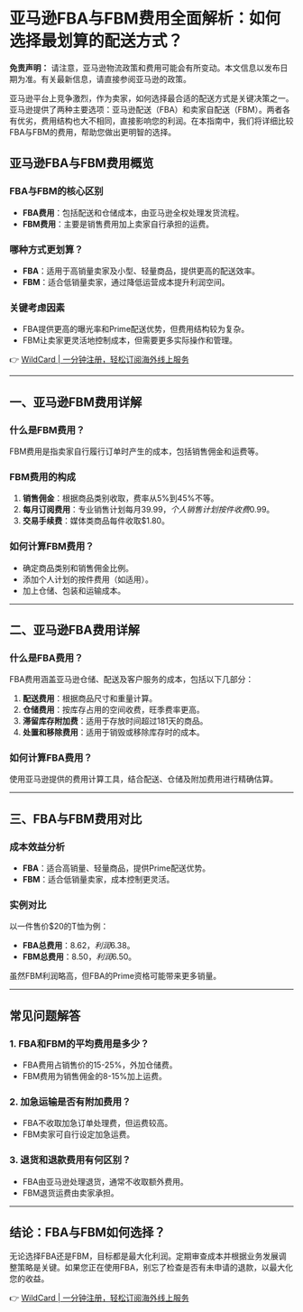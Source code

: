 # 亚马逊FBA与FBM费用全面解析：如何选择最划算的配送方式？

**免责声明：** 请注意，亚马逊物流政策和费用可能会有所变动。本文信息以发布日期为准。有关最新信息，请直接参阅亚马逊的政策。

亚马逊平台上竞争激烈，作为卖家，如何选择最合适的配送方式是关键决策之一。亚马逊提供了两种主要选项：亚马逊配送（FBA）和卖家自配送（FBM）。两者各有优劣，费用结构也大不相同，直接影响您的利润。在本指南中，我们将详细比较FBA与FBM的费用，帮助您做出更明智的选择。

## 亚马逊FBA与FBM费用概览

### FBA与FBM的核心区别
- **FBA费用**：包括配送和仓储成本，由亚马逊全权处理发货流程。
- **FBM费用**：主要是销售费用加上卖家自行承担的运费。

### 哪种方式更划算？
- **FBA**：适用于高销量卖家及小型、轻量商品，提供更高的配送效率。
- **FBM**：适合低销量卖家，通过降低运营成本提升利润空间。

### 关键考虑因素
- FBA提供更高的曝光率和Prime配送优势，但费用结构较为复杂。
- FBM让卖家更灵活地控制成本，但需要更多实际操作和管理。

👉 [WildCard | 一分钟注册，轻松订阅海外线上服务](https://bbtdd.com/WildCard)

---

## 一、亚马逊FBM费用详解

### 什么是FBM费用？
FBM费用是指卖家自行履行订单时产生的成本，包括销售佣金和运费等。

### FBM费用的构成
1. **销售佣金**：根据商品类别收取，费率从5%到45%不等。
2. **每月订阅费用**：专业销售计划每月$39.99，个人销售计划按件收费$0.99。
3. **交易手续费**：媒体类商品每件收取$1.80。

### 如何计算FBM费用？
- 确定商品类别和销售佣金比例。
- 添加个人计划的按件费用（如适用）。
- 加上仓储、包装和运输成本。

---

## 二、亚马逊FBA费用详解

### 什么是FBA费用？
FBA费用涵盖亚马逊仓储、配送及客户服务的成本，包括以下几部分：

1. **配送费用**：根据商品尺寸和重量计算。
2. **仓储费用**：按库存占用的空间收费，旺季费率更高。
3. **滞留库存附加费**：适用于存放时间超过181天的商品。
4. **处置和移除费用**：适用于销毁或移除库存时的成本。

### 如何计算FBA费用？
使用亚马逊提供的费用计算工具，结合配送、仓储及附加费用进行精确估算。

---

## 三、FBA与FBM费用对比

### 成本效益分析
- **FBA**：适合高销量、轻量商品，提供Prime配送优势。
- **FBM**：适合低销量卖家，成本控制更灵活。

### 实例对比
以一件售价$20的T恤为例：
- **FBA总费用**：$8.62，利润$6.38。
- **FBM总费用**：$8.50，利润$6.50。

虽然FBM利润略高，但FBA的Prime资格可能带来更多销量。

---

## 常见问题解答

### 1. FBA和FBM的平均费用是多少？
- FBA费用占销售价的15-25%，外加仓储费。
- FBM费用为销售佣金的8-15%加上运费。

### 2. 加急运输是否有附加费用？
- FBA不收取加急订单处理费，但运费较高。
- FBM卖家可自行设定加急运费。

### 3. 退货和退款费用有何区别？
- FBA由亚马逊处理退货，通常不收取额外费用。
- FBM退货运费由卖家承担。

---

## 结论：FBA与FBM如何选择？

无论选择FBA还是FBM，目标都是最大化利润。定期审查成本并根据业务发展调整策略是关键。如果您正在使用FBA，别忘了检查是否有未申请的退款，以最大化您的收益。

👉 [WildCard | 一分钟注册，轻松订阅海外线上服务](https://bbtdd.com/WildCard)